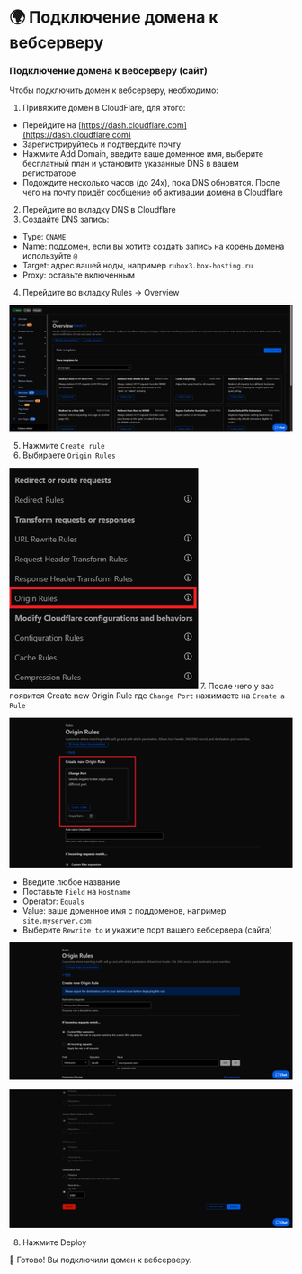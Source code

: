 # 🌍 Подключение домена к вебсерверу
### Подключение домена к вебсерверу (сайт)

Чтобы подключить домен к вебсерверу, необходимо:

1. Привяжите домен в CloudFlare, для этого:
* Перейдите на [https://dash.cloudflare.com](https://dash.cloudflare.com)
* Зарегистрируйтесь и подтвердите почту
* Нажмите Add Domain, введите ваше доменное имя, выберите бесплатный план и установите указанные DNS в вашем регистраторе
* Подождите несколько часов (до 24х), пока DNS обновятся. После чего на почту придёт сообщение об активации домена в Cloudflare
2. Перейдите во вкладку DNS в Cloudflare
3. Создайте DNS запись:
* Type: `CNAME`
* Name: поддомен, если вы хотите создать запись на корень домена используйте `@`
* Target: адрес вашей ноды, например `rubox3.box-hosting.ru`
* Proxy: оставьте включенным
4. Перейдите во вкладку Rules -> Overview

![rulescf](./img/rulcf1.png)

5. Нажмите `Create rule`
6. Выбираете `Origin Rules`

![rulescf](./img/rulcf2.png)
7. После чего у вас появится Create new Origin Rule где `Change Port` нажимаете на `Create a Rule`

![rulescf](./img/rulcf3.png)
* Введите любое название
* Поставьте `Field` на `Hostname`
* Operator: `Equals`
* Value: ваше доменное имя с поддоменов, например `site.myserver.com`
* Выберите `Rewrite to` и укажите порт вашего вебсервера (сайта)

![rulescf](./img/rulcf4.png)

![rulescf](./img/rulcf5.png)

8. Нажмите Deploy

🎉 Готово! Вы подключили домен к вебсерверу.
